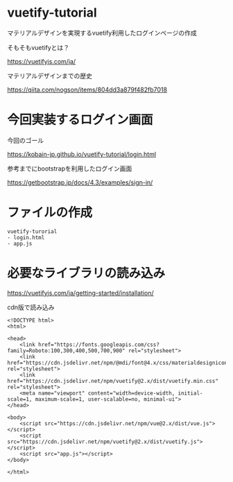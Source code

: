 # vuetify-tutorial

マテリアルデザインを実現するvuetify利用したログインページの作成

そもそもvuetifyとは？

https://vuetifyjs.com/ja/

マテリアルデザインまでの歴史

https://qiita.com/nogson/items/804dd3a879f482fb7018


# 今回実装するログイン画面

今回のゴール

https://kobain-jp.github.io/vuetify-tutorial/login.html

参考までにbootstrapを利用したログイン画面

https://getbootstrap.jp/docs/4.3/examples/sign-in/

# ファイルの作成

```
vuetify-turorial
- login.html
- app.js

```

# 必要なライブラリの読み込み

https://vuetifyjs.com/ja/getting-started/installation/

cdn版で読み込み


```
<!DOCTYPE html>
<html>

<head>
    <link href="https://fonts.googleapis.com/css?family=Roboto:100,300,400,500,700,900" rel="stylesheet">
    <link href="https://cdn.jsdelivr.net/npm/@mdi/font@4.x/css/materialdesignicons.min.css" rel="stylesheet">
    <link href="https://cdn.jsdelivr.net/npm/vuetify@2.x/dist/vuetify.min.css" rel="stylesheet">
    <meta name="viewport" content="width=device-width, initial-scale=1, maximum-scale=1, user-scalable=no, minimal-ui">
</head>

<body>
    <script src="https://cdn.jsdelivr.net/npm/vue@2.x/dist/vue.js"></script>
    <script src="https://cdn.jsdelivr.net/npm/vuetify@2.x/dist/vuetify.js"></script>
    <script src="app.js"></script>
</body>

</html>

```
